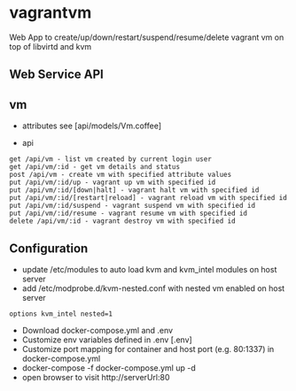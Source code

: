 # vagrantvm
Web App to create/up/down/restart/suspend/resume/delete vagrant vm on top of libvirtd and kvm

Web Service API
---------------
## vm

* attributes
  see [api/models/Vm.coffee]

* api
```
get /api/vm - list vm created by current login user
get /api/vm/:id - get vm details and status
post /api/vm - create vm with specified attribute values
put /api/vm/:id/up - vagrant up vm with specified id
put /api/vm/:id/[down|halt] - vagrant halt vm with specified id
put /api/vm/:id/[restart|reload] - vagrant reload vm with specified id
put /api/vm/:id/suspend - vagrant suspend vm with specified id
put /api/vm/:id/resume - vagrant resume vm with specified id
delete /api/vm/:id - vagrant destroy vm with specified id
```

Configuration
-------------
* update /etc/modules to auto load kvm and kvm_intel modules on host server
* add /etc/modprobe.d/kvm-nested.conf with nested vm enabled on host server
```
options kvm_intel nested=1
```
* Download docker-compose.yml and .env
* Customize env variables defined in .env [.env]
* Customize port mapping for container and host port (e.g. 80:1337) in docker-compose.yml
* docker-compose -f docker-compose.yml up -d
* open browser to visit http://serverUrl:80
